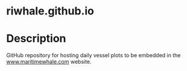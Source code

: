 # riwhale.github.io

# Description
GitHub repository for hosting daily vessel plots to be embedded in the www.maritimewhale.com website.
